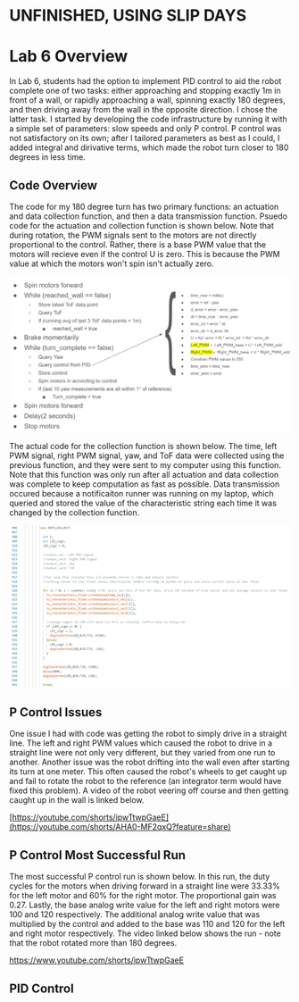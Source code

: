 # UNFINISHED, USING SLIP DAYS

# Lab 6 Overview
In Lab 6, students had the option to implement PID control to aid the robot complete one of two tasks: either approaching and stopping exactly 1m in front of a wall, or rapidly approaching a wall, spinning exactly 180 degrees, and then driving away from the wall in the opposite direction. I chose the latter task. I started by developing the code infrastructure by running it with a simple set of parameters: slow speeds and only P control. P control was not satisfactory on its own; after I tailored parameters as best as I could, I added integral and dirivative terms, which made the robot turn closer to 180 degrees in less time. 

## Code Overview 
The code for my 180 degree turn has two primary functions: an actuation and data collection function, and then a data transmission function. Psuedo code for the actuation and collection function is shown below. Note that during rotation, the PWM signals sent to the motors are not directly proportional to the control. Rather, there is a base PWM value that the motors will recieve even if the control U is zero. This is because the PWM value at which the motors won't spin isn't actually zero. 

<img src="psuedo1.PNG" class="img-responsive" alt="" width= 900> 

The actual code for the collection function is shown below. The time, left PWM signal, right PWM signal, yaw, and ToF data were collected using the previous function, and they were sent to my computer using this function. Note that this function was only run after all actuation and data collection was complete to keep computation as fast as possible. Data transmission occured because a notificaiton runner was running on my laptop, which queried and stored the value of the characteristic string each time it was changed by the collection function. 

<img src="transmit.PNG" class="img-responsive" alt="" width= 900> 


## P Control Issues
One issue I had with code was getting the robot to simply drive in a straight line. The left and right PWM values which caused the robot to drive in a straight line were not only very different, but they varied from one run to another. Another issue was the robot drifting into the wall even after starting its turn at one meter. This often caused the robot's wheels to get caught up and fail to rotate the robot to the reference (an integrator term would have fixed this problem). A video of the robot veering off course and then getting caught up in the wall is linked below. 

[https://youtube.com/shorts/ipwTtwpGaeE](https://youtube.com/shorts/AHA0-MF2qxQ?feature=share)


## P Control Most Successful Run

The most successful P control run is shown below. In this run, the duty cycles for the motors when driving forward in a straight line were 33.33% for the left motor and 60% for the right motor. The proportional gain was 0.27. Lastly, the base analog write value for the left and right motors were 100 and 120 respectively. The additional analog write value that was multiplied by the control and added to the base was 110 and 120 for the left and right motor respectively. The video linked below shows the run - note that the robot rotated more than 180 degrees. 

https://www.youtube.com/shorts/ipwTtwpGaeE




## PID Control
